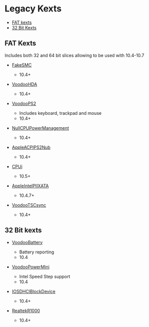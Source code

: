 # Legacy Kexts

* [FAT kexts](#fat-kexts)
* [32 Bit Kexts](#32-bit-kexts)

## FAT Kexts
Includes both 32 and 64 bit slices allowing to be used with 10.4-10.7

* [FakeSMC](/FAT/Zip/fakesmc.kext.zip)
  * 10.4+

* [VoodooHDA](/FAT/Zip/VoodooHDA.kext.zip)
  * 10.4+

* [VoodooPS2](/FAT/Zip/VoodooPS2Controller.kext.zip)
  * Includes keyboard, trackpad and mouse
  * 10.4+
  
* [NullCPUPowerManagement](/FAT/Zip/NullCPUPowerManagement.kext.zip)
  * 10.4+
  
* [AppleACPIPS2Nub](/FAT/Zip/AppleACPIPS2Nub.kext.zip)
  * 10.4+
  
* [CPUi](/FAT/Zip/CPUi.kext.zip)
  * 10.5+

* [AppleIntelPIIXATA](/FAT/Zip/AppleIntelPIIXATA.kext.zip)
  * 10.4.7+

* [VoodooTSCsync](/FAT/Zip/VoodooTSCSync.kext.zip)
  * 10.4+

## 32 Bit kexts

* [VoodooBattery](/32Bit-only/Zip/VoodooBattery.kext.zip)
  * Battery reporting
  * 10.4

* [VoodooPowerMini](/32Bit-only/Zip/VoodooPowerMini.kext.zip)
  * Intel Speed Step support
  * 10.4
  
* [IOSDHCIBlockDevice](/32Bit-only/Zip/IOSDHCIBlockDevice.kext.zip)
  * 10.4+

* [RealtekR1000](/32Bit-only/Zip/RealtekR1000.kext.zip)
  * 10.4+

